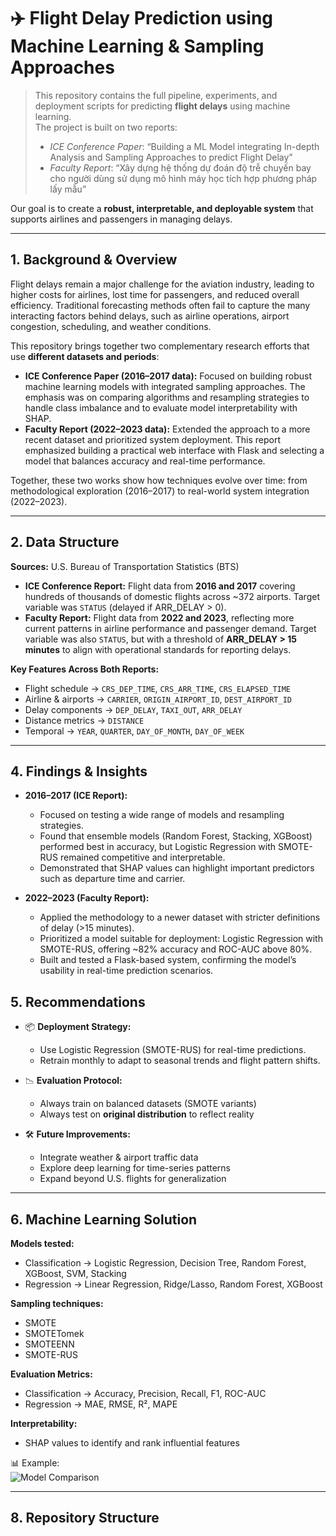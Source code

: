# ✈️ Flight Delay Prediction using Machine Learning & Sampling Approaches

> This repository contains the full pipeline, experiments, and deployment scripts for predicting **flight delays** using machine learning.  
> The project is built on two reports:  
> - *ICE Conference Paper*: “Building a ML Model integrating In-depth Analysis and Sampling Approaches to predict Flight Delay”  
> - *Faculty Report*: “Xây dựng hệ thống dự đoán độ trễ chuyến bay cho người dùng sử dụng mô hình máy học tích hợp phương pháp lấy mẫu”  

Our goal is to create a **robust, interpretable, and deployable system** that supports airlines and passengers in managing delays.

---
## 1. Background & Overview

Flight delays remain a major challenge for the aviation industry, leading to higher costs for airlines, lost time for passengers, and reduced overall efficiency. Traditional forecasting methods often fail to capture the many interacting factors behind delays, such as airline operations, airport congestion, scheduling, and weather conditions.  

This repository brings together two complementary research efforts that use **different datasets and periods**:  

- **ICE Conference Paper (2016–2017 data):** Focused on building robust machine learning models with integrated sampling approaches. The emphasis was on comparing algorithms and resampling strategies to handle class imbalance and to evaluate model interpretability with SHAP.  
- **Faculty Report (2022–2023 data):** Extended the approach to a more recent dataset and prioritized system deployment. This report emphasized building a practical web interface with Flask and selecting a model that balances accuracy and real-time performance.  

Together, these two works show how techniques evolve over time: from methodological exploration (2016–2017) to real-world system integration (2022–2023).

---

## 2. Data Structure

**Sources:** U.S. Bureau of Transportation Statistics (BTS)  

- **ICE Conference Report:** Flight data from **2016 and 2017** covering hundreds of thousands of domestic flights across ~372 airports. Target variable was `STATUS` (delayed if ARR_DELAY > 0).  
- **Faculty Report:** Flight data from **2022 and 2023**, reflecting more current patterns in airline performance and passenger demand. Target variable was also `STATUS`, but with a threshold of **ARR_DELAY > 15 minutes** to align with operational standards for reporting delays.  

**Key Features Across Both Reports:**
- Flight schedule → `CRS_DEP_TIME`, `CRS_ARR_TIME`, `CRS_ELAPSED_TIME`  
- Airline & airports → `CARRIER`, `ORIGIN_AIRPORT_ID`, `DEST_AIRPORT_ID`  
- Delay components → `DEP_DELAY`, `TAXI_OUT`, `ARR_DELAY`  
- Distance metrics → `DISTANCE`  
- Temporal → `YEAR`, `QUARTER`, `DAY_OF_MONTH`, `DAY_OF_WEEK`

---

## 4. Findings & Insights

- **2016–2017 (ICE Report):**  
  - Focused on testing a wide range of models and resampling strategies.  
  - Found that ensemble models (Random Forest, Stacking, XGBoost) performed best in accuracy, but Logistic Regression with SMOTE-RUS remained competitive and interpretable.  
  - Demonstrated that SHAP values can highlight important predictors such as departure time and carrier.  

- **2022–2023 (Faculty Report):**  
  - Applied the methodology to a newer dataset with stricter definitions of delay (>15 minutes).  
  - Prioritized a model suitable for deployment: Logistic Regression with SMOTE-RUS, offering ~82% accuracy and ROC-AUC above 80%.  
  - Built and tested a Flask-based system, confirming the model’s usability in real-time prediction scenarios.  


## 5. Recommendations

- 📦 **Deployment Strategy:**  
  - Use Logistic Regression (SMOTE-RUS) for real-time predictions.  
  - Retrain monthly to adapt to seasonal trends and flight pattern shifts.  

- 📉 **Evaluation Protocol:**  
  - Always train on balanced datasets (SMOTE variants)  
  - Always test on **original distribution** to reflect reality  

- 🛠 **Future Improvements:**  
  - Integrate weather & airport traffic data  
  - Explore deep learning for time-series patterns  
  - Expand beyond U.S. flights for generalization  

---

## 6. Machine Learning Solution

**Models tested:**
- Classification → Logistic Regression, Decision Tree, Random Forest, XGBoost, SVM, Stacking  
- Regression → Linear Regression, Ridge/Lasso, Random Forest, XGBoost  

**Sampling techniques:**
- SMOTE  
- SMOTETomek  
- SMOTEENN  
- SMOTE-RUS  

**Evaluation Metrics:**
- Classification → Accuracy, Precision, Recall, F1, ROC-AUC  
- Regression → MAE, RMSE, R², MAPE  

**Interpretability:**
- SHAP values to identify and rank influential features  

📊 Example:  
![Model Comparison](reports/figures/model_comparison.png)

---

## 8. Repository Structure

